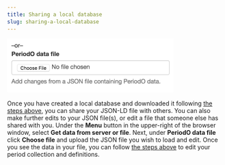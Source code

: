 ```yaml
---
title: Sharing a local database
slug: sharing-a-local-database
---
```


<img class="screenshot right" alt="Loading period data from a file." src="/images/loading-from-file.png" width="389">

Once you have created a local database and downloaded it following [the steps above](#creating-a-local-database), you can share your JSON-LD file with others. You can also make further edits to your JSON file(s), or edit a file that someone else has shared with you. Under the **Menu** button in the upper-right of the browser window, select **Get data from server or file**. Next, under **PeriodO data file** click **Choose file** and upload the JSON file you wish to load and edit. Once you see the data in your file, you can follow [the steps above](#creating-a-local-database) to edit your period collection and definitions. 

